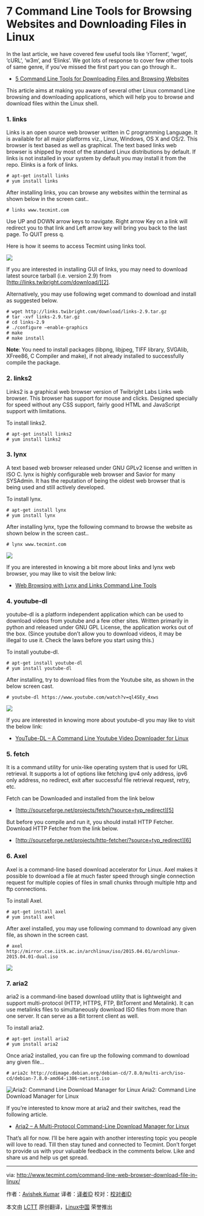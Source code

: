 7 Command Line Tools for Browsing Websites and Downloading Files in Linux
================================================================================
In the last article, we have covered few useful tools like ‘rTorrent‘, ‘wget‘, ‘cURL‘, ‘w3m‘, and ‘Elinks‘. We got lots of response to cover few other tools of same genre, if you’ve missed the first part you can go through it..

- [5 Command Line Tools for Downloading Files and Browsing Websites][1]

This article aims at making you aware of several other Linux command Line browsing and downloading applications, which will help you to browse and download files within the Linux shell.

### 1. links ###

Links is an open source web browser written in C programming Language. It is available for all major platforms viz., Linux, Windows, OS X and OS/2. This browser is text based as well as graphical. The text based links web browser is shipped by most of the standard Linux distributions by default. If links is not installed in your system by default you may install it from the repo. Elinks is a fork of links.

    # apt-get install links
    # yum install links

After installing links, you can browse any websites within the terminal as shown below in the screen cast..

    # links www.tecmint.com

Use UP and DOWN arrow keys to navigate. Right arrow Key on a link will redirect you to that link and Left arrow key will bring you back to the last page. To QUIT press q.

Here is how it seems to access Tecmint using links tool.

![](http://www.tecmint.com/wp-content/uploads/2015/04/links-browse-websites-terminal.gif)

If you are interested in installing GUI of links, you may need to download latest source tarball (i.e. version 2.9) from [http://links.twibright.com/download/][2].

Alternatively, you may use following wget command to download and install as suggested below.

    # wget http://links.twibright.com/download/links-2.9.tar.gz
    # tar -xvf links-2.9.tar.gz
    # cd links-2.9
    # ./configure –enable-graphics
    # make
    # make install

**Note**: You need to install packages (libpng, libjpeg, TIFF library, SVGAlib, XFree86, C Compiler and make), if not already installed to successfully compile the package.

### 2. links2 ###

Links2 is a graphical web browser version of Twibright Labs Links web browser. This browser has support for mouse and clicks. Designed specially for speed without any CSS support, fairly good HTML and JavaScript support with limitations.

To install links2.

    # apt-get install links2
    # yum install links2

### 3. lynx ###

A text based web browser released under GNU GPLv2 license and written in ISO C. lynx is highly configurable web browser and Savior for many SYSAdmin. It has the reputation of being the oldest web browser that is being used and still actively developed.

To install lynx.

    # apt-get install lynx
    # yum install lynx

After installing lynx, type the following command to browse the website as shown below in the screen cast..

    # lynx www.tecmint.com

![](http://www.tecmint.com/wp-content/uploads/2015/04/lynx-commandline-web-browsing.gif)

If you are interested in knowing a bit more about links and lynx web browser, you may like to visit the below link:

- [Web Browsing with Lynx and Links Command Line Tools][3]

### 4. youtube-dl ###

youtube-dl is a platform independent application which can be used to download videos from youtube and a few other sites. Written primarily in python and released under GNU GPL License, the application works out of the box. (Since youtube don’t allow you to download videos, it may be illegal to use it. Check the laws before you start using this.)

To install youtube-dl.

    # apt-get install youtube-dl
    # yum install youtube-dl

After installing, try to download files from the Youtube site, as shown in the below screen cast.

    # youtube-dl https://www.youtube.com/watch?v=ql4SEy_4xws

![](http://www.tecmint.com/wp-content/uploads/2015/04/download-youtube-videos-from-terminal.gif)

If you are interested in knowing more about youtube-dl you may like to visit the below link:

- [YouTube-DL – A Command Line Youtube Video Downloader for Linux][4]

### 5. fetch ###

It is a command utility for unix-like operating system that is used for URL retrieval. It supports a lot of options like fetching ipv4 only address, ipv6 only address, no redirect, exit after successful file retrieval request, retry, etc.

Fetch can be Downloaded and installed from the link below

- [http://sourceforge.net/projects/fetch/?source=typ_redirect][5]

But before you compile and run it, you should install HTTP Fetcher. Download HTTP Fetcher from the link below.

- [http://sourceforge.net/projects/http-fetcher/?source=typ_redirect][6]

### 6. Axel ###

Axel is a command-line based download accelerator for Linux. Axel makes it possible to download a file at much faster speed through single connection request for multiple copies of files in small chunks through multiple http and ftp connections.

To install Axel.

    # apt-get install axel
    # yum install axel

After axel installed, you may use following command to download any given file, as shown in the screen cast.

    # axel http://mirror.cse.iitk.ac.in/archlinux/iso/2015.04.01/archlinux-2015.04.01-dual.iso

![](http://www.tecmint.com/wp-content/uploads/2015/04/download-accelarator-for-linux.gif)

### 7. aria2 ###

aria2 is a command-line based download utility that is lightweight and support multi-protocol (HTTP, HTTPS, FTP, BitTorrent and Metalink). It can use metalinks files to simultaneously download ISO files from more than one server. It can serve as a Bit torrent client as well.

To install aria2.

    # apt-get install aria2
    # yum install aria2

Once aria2 installed, you can fire up the following command to download any given file…

    # aria2c http://cdimage.debian.org/debian-cd/7.8.0/multi-arch/iso-cd/debian-7.8.0-amd64-i386-netinst.iso

![Aria2: Command Line Download Manager for Linux](http://www.tecmint.com/wp-content/uploads/2015/04/Download-Files-in-Terminal.gif)
Aria2: Command Line Download Manager for Linux

If you’re interested to know more at aria2 and their switches, read the following article.

- [Aria2 – A Multi-Protocol Command-Line Download Manager for Linux][7]

That’s all for now. I’ll be here again with another interesting topic you people will love to read. Till then stay tuned and connected to Tecmint. Don’t forget to provide us with your valuable feedback in the comments below. Like and share us and help us get spread.

--------------------------------------------------------------------------------

via: http://www.tecmint.com/command-line-web-browser-download-file-in-linux/

作者：[Avishek Kumar][a]
译者：[译者ID](https://github.com/译者ID)
校对：[校对者ID](https://github.com/校对者ID)

本文由 [LCTT](https://github.com/LCTT/TranslateProject) 原创翻译，[Linux中国](http://linux.cn/) 荣誉推出

[a]:http://www.tecmint.com/author/avishek/
[1]:http://www.tecmint.com/linux-command-line-tools-for-downloading-files/
[2]:http://links.twibright.com/download/
[3]:http://www.tecmint.com/command-line-web-browsers/
[4]:http://www.tecmint.com/install-youtube-dl-command-line-video-download-tool/
[5]:http://sourceforge.net/projects/fetch/?source=typ_redirect
[6]:http://sourceforge.net/projects/http-fetcher/?source=typ_redirect
[7]:http://www.tecmint.com/install-aria2-a-multi-protocol-command-line-download-manager-in-rhel-centos-fedora/